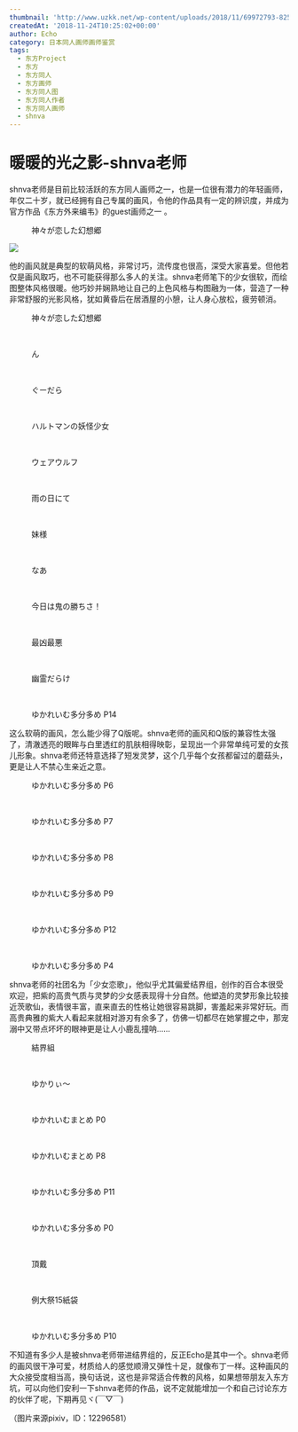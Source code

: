 ```yaml
---
thumbnail: 'http://www.uzkk.net/wp-content/uploads/2018/11/69972793-825x510.png'
createdAt: '2018-11-24T10:25:02+00:00'
author: Echo
category: 日本同人画师画师鉴赏
tags:
  - 东方Project
  - 东方
  - 东方同人
  - 东方画师
  - 东方同人图
  - 东方同人作者
  - 东方同人画师
  - shnva
---
```


# 暖暖的光之影-shnva老师

shnva老师是目前比较活跃的东方同人画师之一，也是一位很有潜力的年轻画师，年仅二十岁，就已经拥有自己专属的画风，令他的作品具有一定的辨识度，并成为官方作品《东方外来编韦》的guest画师之一 。

<figure>
  <img src="http://www.uzkk.net/wp-content/uploads/2018/11/006GnZRlgy1fpwi5hze9rj30rs0n7x4r.jpg" alt=""/>
  <figcaption>神々が恋した幻想郷</figcaption>
</figure>

![](http://www.uzkk.net/wp-content/uploads/2018/11/006GnZRlgy1fl174ky7k3j30p00kwwyr.jpg)

他的画风就是典型的软萌风格，非常讨巧，流传度也很高，深受大家喜爱。但他若仅是画风取巧，也不可能获得那么多人的关注。shnva老师笔下的少女很软，而绘图整体风格很暖。他巧妙并娴熟地让自己的上色风格与构图融为一体，营造了一种非常舒服的光影风格，犹如黄昏后在居酒屋的小憩，让人身心放松，疲劳顿消。

<figure>
  <img src="http://www.uzkk.net/wp-content/uploads/2018/11/65569661_p0.png" alt=""/>
  <figcaption>神々が恋した幻想郷</figcaption>
</figure>

 

<figure>
  <img src="http://www.uzkk.net/wp-content/uploads/2018/11/70131965_p0.png" alt=""/>
  <figcaption>ん</figcaption>
</figure>

 

<figure>
  <img src="http://www.uzkk.net/wp-content/uploads/2018/11/69972793_p0.png" alt=""/>
  <figcaption>ぐーだら</figcaption>
</figure>

 

<figure>
  <img src="http://www.uzkk.net/wp-content/uploads/2018/11/68845394_p0.png" alt=""/>
  <figcaption>ハルトマンの妖怪少女</figcaption>
</figure>

 

<figure>
  <img src="http://www.uzkk.net/wp-content/uploads/2018/11/66122483_p0.png" alt=""/>
  <figcaption>ウェアウルフ</figcaption>
</figure>

 

<figure>
  <img src="http://www.uzkk.net/wp-content/uploads/2018/11/65493806_p0-1.png" alt=""/>
  <figcaption>雨の日にて</figcaption>
</figure>

 

<figure>
  <img src="http://www.uzkk.net/wp-content/uploads/2018/11/68766305_p0-1.png" alt=""/>
  <figcaption>妹様</figcaption>
</figure>

 

<figure>
  <img src="http://www.uzkk.net/wp-content/uploads/2018/11/70066238_p0.png" alt=""/>
  <figcaption>なあ</figcaption>
</figure>

 

<figure>
  <img src="http://www.uzkk.net/wp-content/uploads/2018/11/65479328_p0-1.png" alt=""/>
  <figcaption>今日は鬼の勝ちさ！</figcaption>
</figure>

 

<figure>
  <img src="http://www.uzkk.net/wp-content/uploads/2018/11/67189487_p0.png" alt=""/>
  <figcaption>最凶最悪</figcaption>
</figure>

 

<figure>
  <img src="http://www.uzkk.net/wp-content/uploads/2018/11/65752130_p0-1.png" alt=""/>
  <figcaption>幽霊だらけ</figcaption>
</figure>

 

<figure>
  <img src="http://www.uzkk.net/wp-content/uploads/2018/11/67297385_p14.png" alt=""/>
  <figcaption>ゆかれいむ多分多め P14</figcaption>
</figure>

这么软萌的画风，怎么能少得了Q版呢。shnva老师的画风和Q版的兼容性太强了，清澈透亮的眼眸与白里透红的肌肤相得映彰，呈现出一个非常单纯可爱的女孩儿形象。shnva老师还特意选择了短发灵梦，这个几乎每个女孩都留过的蘑菇头，更是让人不禁心生亲近之意。

<figure>
  <img src="http://www.uzkk.net/wp-content/uploads/2018/11/67297385_p6.png" alt=""/>
  <figcaption>ゆかれいむ多分多め P6</figcaption>
</figure>

 

<figure>
  <img src="http://www.uzkk.net/wp-content/uploads/2018/11/67297385_p7.png" alt=""/>
  <figcaption>ゆかれいむ多分多め P7</figcaption>
</figure>

 

<figure>
  <img src="http://www.uzkk.net/wp-content/uploads/2018/11/67297385_p8.png" alt=""/>
  <figcaption>ゆかれいむ多分多め P8</figcaption>
</figure>

 

<figure>
  <img src="http://www.uzkk.net/wp-content/uploads/2018/11/67297385_p9.png" alt=""/>
  <figcaption>ゆかれいむ多分多め P9</figcaption>
</figure>

 

<figure>
  <img src="http://www.uzkk.net/wp-content/uploads/2018/11/67297385_p12.png" alt=""/>
  <figcaption>ゆかれいむ多分多め P12</figcaption>
</figure>

 

<figure>
  <img src="http://www.uzkk.net/wp-content/uploads/2018/11/67297385_p4.png" alt=""/>
  <figcaption>ゆかれいむ多分多め P4</figcaption>
</figure>

shnva老师的社团名为「少女恋歌」，他似乎尤其偏爱结界组，创作的百合本很受欢迎，把紫的高贵气质与灵梦的少女感表现得十分自然。他塑造的灵梦形象比较接近茨歌仙，表情很丰富，直来直去的性格让她很容易跳脚，害羞起来非常好玩。而高贵典雅的紫大人看起来就相对游刃有余多了，仿佛一切都尽在她掌握之中，那宠溺中又带点坏坏的眼神更是让人小鹿乱撞呐……

<figure>
  <img src="http://www.uzkk.net/wp-content/uploads/2018/11/65466289_p0.png" alt=""/>
  <figcaption>結界組</figcaption>
</figure>

 

<figure>
  <img src="http://www.uzkk.net/wp-content/uploads/2018/11/65921963_p0-1.png" alt=""/>
  <figcaption>ゆかりぃ～</figcaption>
</figure>

 

<figure>
  <img src="http://www.uzkk.net/wp-content/uploads/2018/11/65582681_p0.png" alt=""/>
  <figcaption>ゆかれいむまとめ P0</figcaption>
</figure>

 

<figure>
  <img src="http://www.uzkk.net/wp-content/uploads/2018/11/65582681_p8.png" alt=""/>
  <figcaption>ゆかれいむまとめ P8</figcaption>
</figure>

 

<figure>
  <img src="http://www.uzkk.net/wp-content/uploads/2018/11/67297385_p11.png" alt=""/>
  <figcaption>ゆかれいむ多分多め P11</figcaption>
</figure>

 

<figure>
  <img src="http://www.uzkk.net/wp-content/uploads/2018/11/67297385_p0.png" alt=""/>
  <figcaption>ゆかれいむ多分多め P0</figcaption>
</figure>

 

<figure>
  <img src="http://www.uzkk.net/wp-content/uploads/2018/11/68126513_p0.png" alt=""/>
  <figcaption>頂戴</figcaption>
</figure>

 

<figure>
  <img src="http://www.uzkk.net/wp-content/uploads/2018/11/68221926_p0.png" alt=""/>
  <figcaption>例大祭15紙袋</figcaption>
</figure>

 

<figure>
  <img src="http://www.uzkk.net/wp-content/uploads/2018/11/67297385_p10.png" alt=""/>
  <figcaption>ゆかれいむ多分多め P10</figcaption>
</figure>

不知道有多少人是被shnva老师带进结界组的，反正Echo是其中一个。shnva老师的画风很干净可爱，材质给人的感觉顺滑又弹性十足，就像布丁一样。这种画风的大众接受度相当高，换句话说，这也是非常适合传教的风格，如果想带朋友入东方坑，可以向他们安利一下shnva老师的作品，说不定就能增加一个和自己讨论东方的伙伴了呢，下期再见ヾ(￣▽￣)

（图片来源pixiv，ID：12296581）
